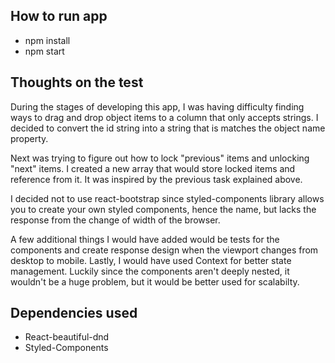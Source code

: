## How to run app
- npm install
- npm start

## Thoughts on the test

During the stages of developing this app, I was having difficulty finding
ways to drag and drop object items to a column that only accepts strings.
I decided to convert the id string into a string that is matches the object name property. 

Next was trying to figure out how to lock "previous" items and unlocking "next" items. 
I created a new array that would store locked items and reference from it. 
It was inspired by the previous task explained above.

I decided not to use react-bootstrap since styled-components library allows
you to create your own styled components, hence the name, but lacks the response from the change of width of the browser.

A few additional things I would have added would be tests for the components
and create response design when the viewport changes from desktop to mobile.
Lastly, I would have used Context for better state management. Luckily since the components aren't deeply nested, it wouldn't be a huge problem, but it would be better used for scalabilty. 

## Dependencies used
- React-beautiful-dnd
- Styled-Components